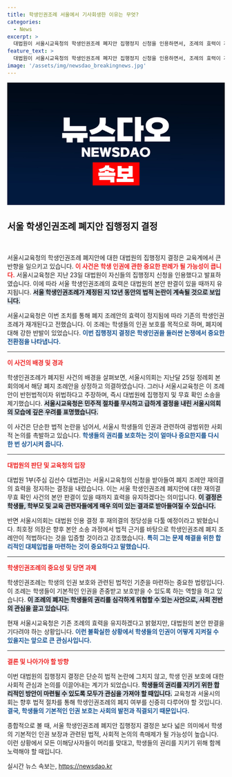 ```yaml
---
title: 학생인권조례 서울에서 기사회생한 이유는 무엇?
categories:
  - News
excerpt: >
  대법원이 서울시교육청의 학생인권조례 폐지안 집행정지 신청을 인용하면서, 조례의 효력이 재개됐다. 서울시교육청은 폐지안이 반헌법적이라 반발하며 본안 소송을 제기했고, 서울시의회는 정당성을 주장할 예정이다. 학생 인권의 미래가 걸린 이 격돌 속, 어떤 결말이 기다리고 있을까?
feature_text: >
  대법원이 서울시교육청의 학생인권조례 폐지안 집행정지 신청을 인용하면서, 조례의 효력이 재개됐다. 서울시교육청은 폐지안이 반헌법적이라 반발하며 본안 소송을 제기했고, 서울시의회는 정당성을 주장할 예정이다. 학생 인권의 미래가 걸린 이 격돌 속, 어떤 결말이 기다리고 있을까?
image: '/assets/img/newsdao_breakingnews.jpg'
---
```


<p><img src="/assets/img/newsdao_breakingnews.jpg" alt="flaretime 속보" /></p>

<h2 data-ke-size="size26">서울 학생인권조례 폐지안 집행정지 결정</h2>

<p data-ke-size="size16">&nbsp;</p>

<p>서울시교육청의 학생인권조례 폐지안에 대한 대법원의 집행정지 결정은 교육계에서 큰 반향을 일으키고 있습니다. <b><span style="color: #ee2323;">이 사건은 학생 인권에 관한 중요한 판례가 될 가능성이 큽니다.</span></b> 서울시교육청은 지난 23일 대법원이 자신들의 집행정지 신청을 인용했다고 발표하였습니다. 이에 따라 서울 학생인권조례의 효력은 대법원의 본안 판결이 있을 때까지 유지됩니다. <b><span style="background-color: #21538527;">서울 학생인권조례가 제정된 지 12년 동안의 법적 논란이 계속될 것으로 보입니다.</span></b></p>

<p>서울시교육청은 이번 조치를 통해 폐지 조례안의 효력이 정지됨에 따라 기존의 학생인권조례가 재개된다고 전했습니다. 이 조례는 학생들의 인권 보호를 목적으로 하며, 폐지에 대해 강한 반발이 있었습니다. <b><span style="color: #1a5490;">이번 집행정지 결정은 학생인권을 둘러싼 논쟁에서 중요한 전환점을 나타냅니다.</span></b></p>

<hr style="height:1px; border:none; color:#333; background-color:#333;">

<p><b><span style="color: #ee2323;">이 사건의 배경 및 경과</span></b></p>

<p>학생인권조례가 폐지된 사건의 배경을 살펴보면, 서울시의회는 지난달 25일 정례회 본회의에서 해당 폐지 조례안을 상정하고 의결하였습니다. 그러나 서울시교육청은 이 조례안이 반헌법적이자 위법하다고 주장하며, 즉시 대법원에 집행정지 및 무효 확인 소송을 제기했습니다. <b><span style="background-color: #21538527;">서울시교육청은 민주적 절차를 무시하고 급하게 결정을 내린 서울시의회의 모습에 깊은 우려를 표명했습니다.</span></b></p>

<p>이 사건은 단순한 법적 논란을 넘어서, 서울시 학생들의 인권과 관련하여 광범위한 사회적 논의를 촉발하고 있습니다. <b><span style="color: #1a5490;">학생들의 권리를 보호하는 것이 얼마나 중요한지를 다시 한 번 상기시켜 줍니다.</span></b></p>

<hr style="height:1px; border:none; color:#333; background-color:#333;">

<p><b><span style="color: #ee2323;">대법원의 판단 및 교육청의 입장</span></b></p>

<p>대법원 1부(주심 김선수 대법관)는 서울시교육청의 신청을 받아들여 폐지 조례안 재의결의 효력을 정지하는 결정을 내렸습니다. 이는 서울 학생인권조례 폐지안에 대한 재의결 무효 확인 사건의 본안 판결이 있을 때까지 효력을 유지하겠다는 의미입니다. <b><span style="background-color: #21538527;">이 결정은 학생들, 학부모 및 교육 관련자들에게 매우 의미 있는 결과로 받아들여질 수 있습니다.</span></b></p>

<p>반면 서울시의회는 대법원 인용 결정 후 재의결의 정당성을 다툴 예정이라고 밝혔습니다. 최호정 의장은 향후 본안 소송 과정에서 법적 근거를 바탕으로 학생인권조례 폐지 조례안이 적법하다는 것을 입증할 것이라고 강조했습니다. <b><span style="color: #1a5490;">특히 그는 문제 해결을 위한 합리적인 대체입법을 마련하는 것이 중요하다고 말했습니다.</span></b></p>

<hr style="height:1px; border:none; color:#333; background-color:#333;">

<p><b><span style="color: #ee2323;">학생인권조례의 중요성 및 당면 과제</span></b></p>

<p>학생인권조례는 학생의 인권 보호와 관련된 법적인 기준을 마련하는 중요한 법령입니다. 이 조례는 학생들이 기본적인 인권을 존중받고 보호받을 수 있도록 하는 역할을 하고 있습니다. <b><span style="background-color: #21538527;">이 조례의 폐지는 학생들의 권리를 심각하게 위협할 수 있는 사안으로, 사회 전반의 관심을 끌고 있습니다.</span></b></p>

<p>현재 서울시교육청은 기존 조례의 효력을 유지하겠다고 밝혔지만, 대법원의 본안 판결을 기다려야 하는 상황입니다. <b><span style="color: #1a5490;">이런 불확실한 상황에서 학생들의 인권이 어떻게 지켜질 수 있을지는 앞으로 큰 관심사입니다.</span></b></p>

<hr style="height:1px; border:none; color:#333; background-color:#333;">

<p><b><span style="color: #ee2323;">결론 및 나아가야 할 방향</span></b></p>

<p>이번 대법원의 집행정지 결정은 단순히 법적 논란에 그치지 않고, 학생 인권 보호에 대한 사회적 관심과 논의를 이끌어내는 계기가 되었습니다. <b><span style="background-color: #21538527;">학생들의 권리를 지키기 위한 합리적인 방안이 마련될 수 있도록 모두가 관심을 가져야 할 때입니다.</span></b> 교육청과 서울시의회는 향후 법적 절차를 통해 학생인권조례의 폐지 여부를 신중히 다루어야 할 것입니다. <b><span style="color: #1a5490;">결국, 학생들의 기본적인 인권 보호는 사회의 발전과 직결되기 때문입니다.</span></b> </p>

<p data-ke-size="size16">종합적으로 볼 때, 서울 학생인권조례 폐지안 집행정지 결정은 보다 넓은 의미에서 학생의 기본적인 인권 보장과 관련된 법적, 사회적 논의의 촉매제가 될 가능성이 높습니다. 이런 상황에서 모든 이해당사자들이 머리를 맞대고, 학생들의 권리를 지키기 위해 함께 노력해야 할 때입니다.</p>
실시간 뉴스 속보는, <a href="https://newsdao.kr" rel="dofollow">https://newsdao.kr</a>


